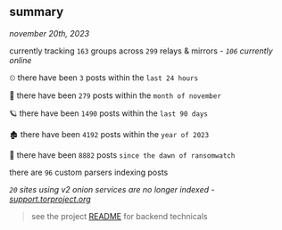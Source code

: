 
## summary
_november 20th, 2023_

currently tracking `163` groups across `299` relays & mirrors - _`106` currently online_

⏲ there have been `3` posts within the `last 24 hours`

🦈 there have been `279` posts within the `month of november`

🪐 there have been `1490` posts within the `last 90 days`

🏚 there have been `4192` posts within the `year of 2023`

🦕 there have been `8882` posts `since the dawn of ransomwatch`

there are `96` custom parsers indexing posts

_`20` sites using v2 onion services are no longer indexed - [support.torproject.org](https://support.torproject.org/onionservices/v2-deprecation/)_

> see the project [README](https://github.com/joshhighet/ransomwatch#ransomwatch--) for backend technicals
